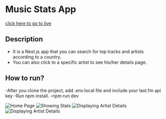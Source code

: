 # Music Stats App

[click here to go to live](https://music-stats.vercel.app/)

## Description

- It is a Next.js app that you can search for top tracks and artists according to a country.
- You can also click to a specific artist to see his/her details page.

## How to run?

-After you clone the project, add .env.local file and include your last.fm api key
-Run npm install.
-npm run dev

![Home Page](https://res.cloudinary.com/maxlous/image/upload/v1621701661/for%20developmental%20projects/musicStats1_n2h3sc.png)
![Showing Stats](https://res.cloudinary.com/maxlous/image/upload/v1621701662/for%20developmental%20projects/musicStatsTwo_kyevk9.png)
![Displaying Artist Details](https://res.cloudinary.com/maxlous/image/upload/v1621701663/for%20developmental%20projects/musicStats2_arm93g.png)
![Displaying Artist Details](https://res.cloudinary.com/maxlous/image/upload/v1621701663/for%20developmental%20projects/musicStats3_ajvhlh.png)
